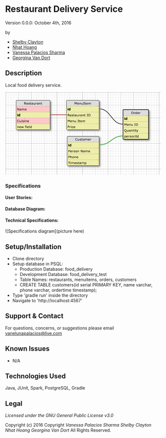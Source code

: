#   Restaurant Delivery Service
Version 0.0.0: October 4th, 2016

by
* [Shelby Clayton](https://github.com/Shabis)
* [Nhat Hoang](https://github.com/hoangnh092185)
* [Vanessa Palacios Sharma](https://github.com/VanessaSharma)
* [Georgina Van Dort](https://github.com/GeorginaVanDort)

## Description
Local food delivery service.

![screenshot of project running](screenshot.png)


### Specifications
#### User Stories:


#### Database Diagram:

#### Technical Specifications:
![Specifications diagram](picture here)
## Setup/Installation
* Clone directory
* Setup database in PSQL:
  * Production Database: food_delivery
  * Development Database: food_delivery_test
  * Table Names: restaurants, menuitems, orders, customers
  * CREATE TABLE customers(id serial PRIMARY KEY, name varchar, phone varchar, ordertime timestamp);
* Type 'gradle run' inside the directory
* Navigate to 'http://localhost:4567'

## Support & Contact
For questions, concerns, or suggestions please email vanelunapalacios@live.com

## Known Issues
* N/A

## Technologies Used
Java, JUnit, Spark, PostgreSQL, Gradle

## Legal
*Licensed under the GNU General Public License v3.0*

Copyright (c) 2016 Copyright _Vanessa Palacios Sharma_  _Shelby Clayton_ _Nhat Hoang_ _Georgina Van Dort_ All Rights Reserved.
